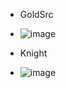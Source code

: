 - GoldSrc

- ![image](https://github.com/PhillipThePaster/ImguiThemes/assets/49299203/3f85ac54-de38-4330-a2b9-63452fbe6790)


- Knight

- ![image](https://github.com/PhillipThePaster/ImguiThemes/assets/49299203/27187b85-3a42-4557-9006-a76769c7a624)
